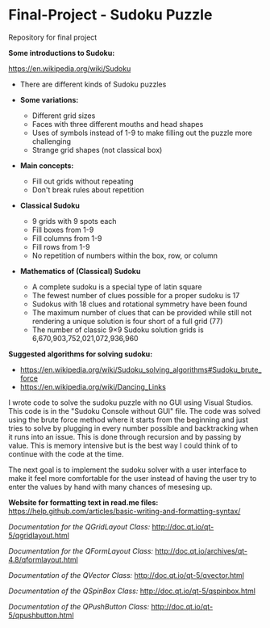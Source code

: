 # Final-Project - Sudoku Puzzle

Repository for final project

**Some introductions to Sudoku:**

https://en.wikipedia.org/wiki/Sudoku

* There are different kinds of Sudoku puzzles
* **Some variations:**
    - Different grid sizes
    - Faces with three different mouths and head shapes
    - Uses of symbols instead of 1-9 to make filling out the puzzle more challenging
    - Strange grid shapes (not classical box)

* **Main concepts:**
    - Fill out grids without repeating
    - Don't break rules about repetition

* **Classical Sudoku**
    - 9 grids with 9 spots each
    - Fill boxes from 1-9
    - Fill columns from 1-9
    - Fill rows from 1-9
    - No repetition of numbers within the box, row, or column
  
* **Mathematics of (Classical) Sudoku**
    - A complete sudoku is a special type of latin square
    - The fewest number of clues possible for a proper sudoku is 17
    - Sudokus with 18 clues and rotational symmetry have been found
    - The maximum number of clues that can be provided while still not rendering a unique solution is four short of a full grid (77)
    - The number of classic 9×9 Sudoku solution grids is 6,670,903,752,021,072,936,960

**Suggested algorithms for solving sudoku:**
  * https://en.wikipedia.org/wiki/Sudoku_solving_algorithms#Sudoku_brute_force
  * https://en.wikipedia.org/wiki/Dancing_Links

I wrote code to solve the sudoku puzzle with no GUI using Visual Studios. This code is in the "Sudoku Console without GUI" file. The code was solved using the brute force method where it starts from the beginning and just tries to solve by plugging in every number possible and backtracking when it runs into an issue. This is done through recursion and by passing by value. This is memory intensive but is the best way I could think of to continue with the code at the time.

The next goal is to implement the sudoku solver with a user interface to make it feel more comfortable for the user instead of having the user try to enter the values by hand with many chances of mesesing up.


**Website for formatting text in read.me files:**
https://help.github.com/articles/basic-writing-and-formatting-syntax/

*Documentation for the QGridLayout Class:*
http://doc.qt.io/qt-5/qgridlayout.html

*Documentation for the QFormLayout Class:*
http://doc.qt.io/archives/qt-4.8/qformlayout.html

*Documentation of the QVector Class:*
http://doc.qt.io/qt-5/qvector.html

*Documentation of the QSpinBox Class:*
http://doc.qt.io/qt-5/qspinbox.html

*Documentation of the QPushButton Class:*
http://doc.qt.io/qt-5/qpushbutton.html

